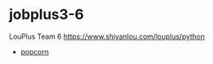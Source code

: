 # jobplus3-6
LouPlus Team 6 https://www.shiyanlou.com/louplus/python

* [popcorn](https://github.com/clikks)
